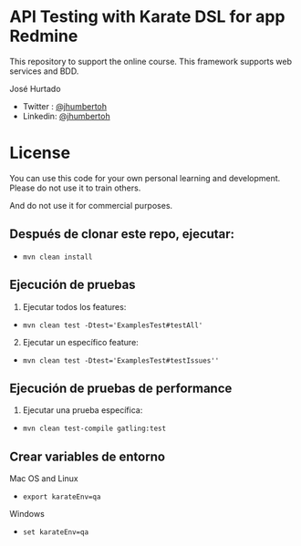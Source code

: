 # API Testing with Karate DSL for app Redmine
This repository to support the online course. This framework supports web services and BDD.

José Hurtado<br />
* Twitter : [@jhumbertoh](https://twitter.com/jhumbertoh) <br />
* Linkedin: [@jhumbertoh](https://www.linkedin.com/in/jhumbertoh/)

License
=======
You can use this code for your own personal learning and development. Please do not use it to train others. 

And do not use it for commercial purposes.

## Después de clonar este repo, ejecutar:
* ```mvn clean install```
## Ejecución de pruebas
1. Ejecutar todos los features:
* ```mvn clean test -Dtest='ExamplesTest#testAll'```
2. Ejecutar un específico feature:
* ```mvn clean test -Dtest='ExamplesTest#testIssues''```
## Ejecución de pruebas de performance 
1. Ejecutar una prueba específica:
* ```mvn clean test-compile gatling:test```

## Crear variables de entorno
Mac OS and Linux
 * ```export karateEnv=qa```

Windows
 * ```set karateEnv=qa```